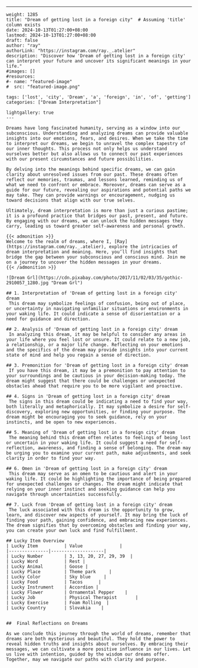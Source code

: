 ---
    weight: 1285
    title: "Dream of getting lost in a foreign city"  # Assuming 'title' column exists
    date: 2024-10-13T01:27:00+08:00
    lastmod: 2024-10-13T01:27:00+08:00
    draft: false
    author: "ray"
    authorLink: "https://instagram.com/ray._.atelier"
    description: "Discover how 'Dream of getting lost in a foreign city' can interpret your future and uncover its significant meanings in your life."
    #images: []
    #resources:
    #- name: "featured-image"
    #  src: "featured-image.png"
    
    tags: ['lost', 'city', 'Dream', 'a', 'foreign', 'in', 'of', 'getting']
    categories: ["Dream Interpretation"]
    
    lightgallery: true
    ---
    
    Dreams have long fascinated humanity, serving as a window into our subconscious. Understanding and analyzing dreams can provide valuable insights into our emotions, fears, and desires. When we take the time to interpret our dreams, we begin to unravel the complex tapestry of our inner thoughts. This process not only helps us understand ourselves better but also allows us to connect our past experiences with our present circumstances and future possibilities.
    
    By delving into the meanings behind specific dreams, we can gain clarity about unresolved issues from our past. These dreams often reflect our memories, traumas, and lessons learned, reminding us of what we need to confront or embrace. Moreover, dreams can serve as a guide for our future, revealing our aspirations and potential paths we may take. They can provide warnings or encouragement, nudging us toward decisions that align with our true selves.
    
    Ultimately, dream interpretation is more than just a curious pastime; it is a profound practice that bridges our past, present, and future. By engaging with our dreams, we can unlock the hidden messages they carry, leading us toward greater self-awareness and personal growth.
    
    {{< admonition >}}
    Welcome to the realm of dreams, where I, [Ray](https://instagram.com/ray._.atelier), explore the intricacies of dream interpretation and meaning. Here, you’ll find insights that bridge the gap between your subconscious and conscious mind. Join me on a journey to uncover the hidden messages in your dreams.
    {{< /admonition >}}
    
    ![Dream Grl](https://cdn.pixabay.com/photo/2017/11/02/03/35/gothic-2910057_1280.jpg "Dream Grl")
    
    ## 1. Interpretation of 'Dream of getting lost in a foreign city' dream
     This dream may symbolize feelings of confusion, being out of place, or uncertainty in navigating unfamiliar situations or environments in your waking life. It could indicate a sense of disorientation or a need for guidance and direction.
    
    ## 2. Analysis of 'Dream of getting lost in a foreign city' dream
     In analyzing this dream, it may be helpful to consider any areas in your life where you feel lost or unsure. It could relate to a new job, a relationship, or a major life change. Reflecting on your emotions and the specifics of the dream may provide insights into your current state of mind and help you regain a sense of direction.
    
    ## 3. Premonition for 'Dream of getting lost in a foreign city' dream
     If you have this dream, it may be a premonition to pay attention to your surroundings and be cautious in your decision-making today. The dream might suggest that there could be challenges or unexpected obstacles ahead that require you to be more vigilant and proactive.
    
    ## 4. Signs in 'Dream of getting lost in a foreign city' dream
     The signs in this dream could be indicating a need to find your way, both literally and metaphorically. It may symbolize a desire for self-discovery, exploring new opportunities, or finding your purpose. The dream might be encouraging you to seek guidance, rely on your instincts, and be open to new experiences.
    
    ## 5. Meaning of 'Dream of getting lost in a foreign city' dream
     The meaning behind this dream often relates to feelings of being lost or uncertain in your waking life. It could suggest a need for self-reflection, awareness, and finding a sense of belonging. The dream may be urging you to examine your current path, make adjustments, and seek clarity in order to find your way.
    
    ## 6. Omen in 'Dream of getting lost in a foreign city' dream
     This dream may serve as an omen to be cautious and alert in your waking life. It could be highlighting the importance of being prepared for unexpected challenges or changes. The dream might indicate that relying on your inner instinct and seeking guidance can help you navigate through uncertainties successfully.
    
    ## 7. Luck from 'Dream of getting lost in a foreign city' dream
     The luck associated with this dream is the opportunity to grow, learn, and discover new aspects of yourself. It may bring the luck of finding your path, gaining confidence, and embracing new experiences. The dream signifies that by overcoming obstacles and finding your way, you can create your own luck and find fulfillment.
    
    ## Lucky Item Overview
    | Lucky Item          | Value              |
    |---------------|--------------------|
    | Lucky Number        | 3, 13, 20, 27, 29, 39  |
    | Lucky Word          | Rest |
    | Lucky Animal        | Goose |
    | Lucky Place         | Theme park     |
    | Lucky Color         | Sky blue     |
    | Lucky Food          | Tacos      |
    | Lucky Instrument    | Accordion |
    | Lucky Flower        | Ornamental Pepper    |
    | Lucky Job           | Physical Therapist       |
    | Lucky Exercise      | Foam Rolling  |
    | Lucky Country       | Slovakia    |
    
    
    ##  Final Reflections on Dreams
    
    As we conclude this journey through the world of dreams, remember that dreams are both mysterious and beautiful. They hold the power to reveal hidden truths and insights about ourselves. By embracing their messages, we can cultivate a more positive influence in our lives. Let us live with intention, guided by the wisdom our dreams offer. Together, may we navigate our paths with clarity and purpose.
    